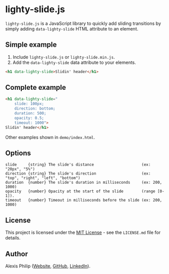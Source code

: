 # lighty-slide.js

`lighty-slide.js` is a JavaScript library to quickly add sliding transitions by simply adding  `data-lighty-slide` HTML attribute to an element.

## Simple example

1. Include `lighty-slide.js` or `lighty-slide.min.js`.
2. Add the `data-lighty-slide` data attribute to your elements.

```html
<h1 data-lighty-slide>Slidin' header</h1>
```

## Complete example

```html
<h1 data-lighty-slide="
    slide: 100px;
    direction: bottom;
    duration: 500;
    opacity: 0.5;
    timeout: 1000">
Slidin' header</h1>
```

Other examples shown in `demo/index.html`.

## Options

```text
slide     {string} The slide's distance                     (ex: "20px", "5%")
direction {string} The slide's direction                    (ex: "top", "right", "left", "bottom")
duration  {number} The slide's duration in milliseconds     (ex: 200, 1000)
opacity   {number} Opacity at the start of the slide        (range [0-1]).
timeout   {number} Timeout in milliseconds before the slide (ex: 200, 1000)
```

## License

This project is licensed under the [MIT License](https://choosealicense.com/licenses/mit/) - see the `LICENSE.md` file for details.

## Author

Alexis Philip ([Website](https://alexisphilip.fr),
[GitHub](https://github.com/alexisphilip),
[LinkedIn](https://www.linkedin.com/in/alexis-philip-019955176)).
